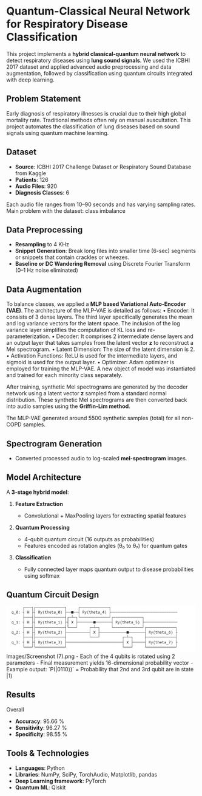

# Quantum-Classical Neural Network for Respiratory Disease Classification

This project implements a **hybrid classical-quantum neural network** to detect respiratory diseases using **lung sound signals**. We used the ICBHI 2017 dataset and applied advanced audio preprocessing and data augmentation, followed by classification using quantum circuits integrated with deep learning.

## Problem Statement

Early diagnosis of respiratory illnesses is crucial due to their high global mortality rate. Traditional methods often rely on manual auscultation. This project automates the classification of lung diseases based on sound signals using quantum machine learning.

## Dataset

- **Source**: ICBHI 2017 Challenge Dataset or Respiratory Sound Database from Kaggle  
- **Patients**: 126  
- **Audio Files**: 920 
- **Diagnosis Classes**: 6 

Each audio file ranges from 10–90 seconds and has varying sampling rates.
Main problem with the dataset: class imbalance 

## Data Preprocessing

- **Resampling** to 4 KHz
- **Snippet Generation**: Break long files into smaller time (6-sec) segments or snippets that contain crackles or wheezes.
- **Baseline or DC Wandering Removal** using Discrete Fourier Transform (0–1 Hz noise eliminated)


## Data Augmentation

To balance classes, we applied a **MLP based Variational Auto-Encoder (VAE)**.
The architecture of the MLP-VAE is detailed as follows:
• Encoder: It consists of 3 dense layers. The third layer specifically generates the mean and log variance vectors for the latent space. The inclusion of the log variance layer simplifies the computation of KL loss and re-parameterization.
• Decoder: It comprises 2 intermediate dense layers and an output layer that takes samples from the latent vector **z** to reconstruct a Mel spectrogram.
• Latent Dimension: The size of the latent dimension is 2.
• Activation Functions: ReLU is used for the intermediate layers, and sigmoid is used for the output layer.
• Optimizer: Adam optimizer is employed for training the MLP-VAE.
A new object of model was instantiated and trained for each minority class separately.

After training, synthetic Mel spectrograms are generated by the decoder network using a latent vector **z** sampled from a standard normal distribution. These synthetic Mel spectrograms are then converted back into audio samples using the **Griffin-Lim method**.

The MLP-VAE generated around 5500  synthetic samples (total) for all non-COPD samples.
  

## Spectrogram Generation

- Converted processed audio to log-scaled **mel-spectrogram** images.


## Model Architecture

A **3-stage hybrid model**:

1. **Feature Extraction**  
   - Convolutional + MaxPooling layers for extracting spatial features

2. **Quantum Processing**  
   - 4-qubit quantum circuit (16 outputs as probabilities)  
   - Features encoded as rotation angles (θ₀ to θ₇) for quantum gates

3. **Classification**  
   - Fully connected layer maps quantum output to disease probabilities using softmax

## Quantum Circuit Design

<img src="./Images/Screenshot (7).png" alt="Alt text" width="500"/>
Images/Screenshot (7).png
- Each of the 4 qubits is rotated using 2 parameters
- Final measurement yields 16-dimensional probability vector
- Example output: `P(|0110⟩)` = Probability that 2nd and 3rd qubit are in state |1⟩

## Results
   Overall 
- **Accuracy**: 95.66 %  
- **Sensitivity**:  96.27 %
- **Specificity**: 98.55 %

  
## Tools & Technologies

- **Languages**: Python  
- **Libraries**: NumPy, SciPy, TorchAudio, Matplotlib, pandas
- **Deep Learning framework**: PyTorch  
- **Quantum ML**: Qiskit





